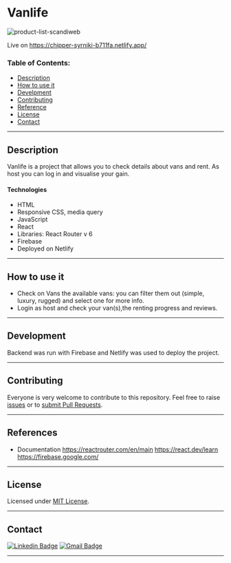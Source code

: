 # Vanlife

![product-list-scandiweb](https://user-images.githubusercontent.com/80893528/174781964-57467ea2-8c3b-46c9-aa13-9121f1d47927.gif)

Live on https://chipper-syrniki-b711fa.netlify.app/

### Table of Contents:

- [Description](#description)
- [How to use it](#how-to-use-it)
- [Develpment](#how-to-use-it)
- [Contributing](#contributing)
- [Reference](#reference)
- [License](#license)
- [Contact](#contact)

---

## Description

Vanlife is a project that allows you to check details about vans and rent. As host you can log in and visualise your gain.

#### Technologies

- HTML
- Responsive CSS, media query
- JavaScript
- React
- Libraries: React Router v 6
- Firebase
- Deployed on Netlify

---

## How to use it

- Check on Vans the available vans: you can filter them out (simple, luxury, rugged) and select one for more info.
- Login as host and check your van(s),the renting progress and reviews.

---

## Development

Backend was run with Firebase and Netlify was used to deploy the project.

---

## Contributing

Everyone is very welcome to contribute to this repository. Feel free to raise [issues](https://github.com/mrmatteorusso/vanlife/issues) or to [submit Pull Requests](https://github.com/mrmatteorusso/vanlife/pulls).

---

## References

- Documentation
  https://reactrouter.com/en/main
  https://react.dev/learn
  https://firebase.google.com/

---

## License

Licensed under [MIT License](http://opensource.org/licenses/MIT).

---

## Contact

[![Linkedin Badge](https://img.shields.io/badge/-Matteo_Russo-blue?style=flat-square&logo=Linkedin&logoColor=white&link=https://www.linkedin.com/in/mrmatteorusso//)](https://www.linkedin.com/in/mrmatteorusso/) [![Gmail Badge](https://img.shields.io/badge/-mrmatteorusso@gmail.com-c14438?style=flat-square&logo=Gmail&logoColor=white&link=mailto:mrmatteorusso@gmail.com)](mailto:mrmatteorusso@gmail.com)

---
